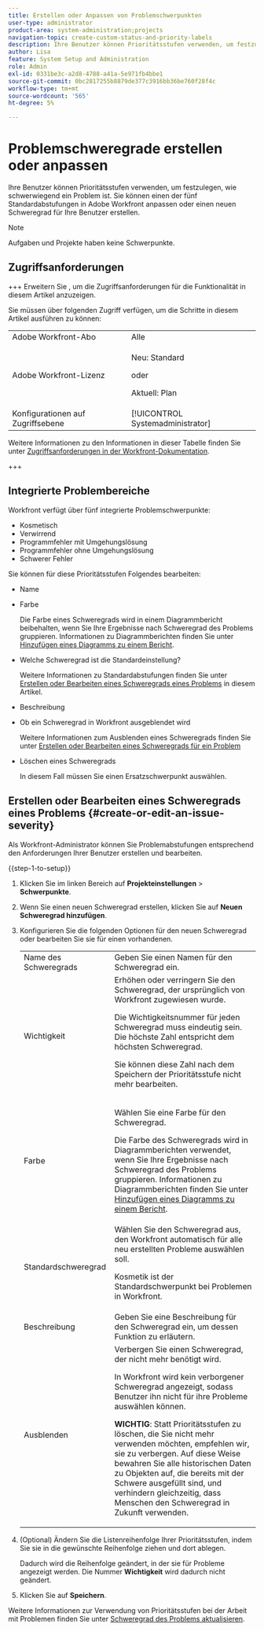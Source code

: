 ```yaml
---
title: Erstellen oder Anpassen von Problemschwerpunkten
user-type: administrator
product-area: system-administration;projects
navigation-topic: create-custom-status-and-priority-labels
description: Ihre Benutzer können Prioritätsstufen verwenden, um festzulegen, wie schwerwiegend ein Problem ist. Sie können einen der fünf Standardabstufungen in Adobe Workfront anpassen oder einen neuen Schweregrad für Ihre Benutzer erstellen.
author: Lisa
feature: System Setup and Administration
role: Admin
exl-id: 0331be3c-a2d8-4788-a41a-5e971fb4bbe1
source-git-commit: 0bc2817255b8879de377c3916bb36be760f28f4c
workflow-type: tm+mt
source-wordcount: '565'
ht-degree: 5%

---
```


# Problemschweregrade erstellen oder anpassen

<!--
DON'T DELETE, DRAFT OR HIDE THIS ARTICLE. IT IS LINKED TO THE PRODUCT, THROUGH THE CONTEXT SENSITIVE HELP LINKS.

Linked to Understanding Issue Severity.
-->

Ihre Benutzer können Prioritätsstufen verwenden, um festzulegen, wie schwerwiegend ein Problem ist. Sie können einen der fünf Standardabstufungen in Adobe Workfront anpassen oder einen neuen Schweregrad für Ihre Benutzer erstellen.

>[!NOTE]
>
>Aufgaben und Projekte haben keine Schwerpunkte.

## Zugriffsanforderungen

+++ Erweitern Sie , um die Zugriffsanforderungen für die Funktionalität in diesem Artikel anzuzeigen.

Sie müssen über folgenden Zugriff verfügen, um die Schritte in diesem Artikel ausführen zu können:

<table style="table-layout:auto"> 
 <col> 
 <col> 
 <tbody> 
  <tr> 
   <td role="rowheader">Adobe Workfront-Abo</td> 
   <td>Alle</td> 
  </tr> 
  <tr> 
   <td role="rowheader">Adobe Workfront-Lizenz</td> 
   <td>
     <p>Neu: Standard</p>
     <p>oder</p>
     <p>Aktuell: Plan</p>
   </td> 
  </tr> 
  <tr> 
   <td role="rowheader">Konfigurationen auf Zugriffsebene</td> 
   <td>[!UICONTROL Systemadministrator]</td>
  </tr> 
 </tbody> 
</table>

Weitere Informationen zu den Informationen in dieser Tabelle finden Sie unter [Zugriffsanforderungen in der Workfront-Dokumentation](/help/quicksilver/administration-and-setup/add-users/access-levels-and-object-permissions/access-level-requirements-in-documentation.md).

+++

## Integrierte Problembereiche

Workfront verfügt über fünf integrierte Problemschwerpunkte:

* Kosmetisch
* Verwirrend
* Programmfehler mit Umgehungslösung
* Programmfehler ohne Umgehungslösung
* Schwerer Fehler

<p>Sie können für diese Prioritätsstufen Folgendes bearbeiten:</p>

* Name
* Farbe

  Die Farbe eines Schweregrads wird in einem Diagrammbericht beibehalten, wenn Sie Ihre Ergebnisse nach Schweregrad des Problems gruppieren. Informationen zu Diagrammberichten finden Sie unter [Hinzufügen eines Diagramms zu einem Bericht](../../../reports-and-dashboards/reports/creating-and-managing-reports/add-chart-report.md).

* Welche Schweregrad ist die Standardeinstellung?

  Weitere Informationen zu Standardabstufungen finden Sie unter [Erstellen oder Bearbeiten eines Schweregrads eines Problems](#create-or-edit-an-issue-severity) in diesem Artikel.
* Beschreibung
* Ob ein Schweregrad in Workfront ausgeblendet wird

  Weitere Informationen zum Ausblenden eines Schweregrads finden Sie unter [Erstellen oder Bearbeiten eines Schweregrads für ein Problem](#create-or-edit-an-issue-severity")

* Löschen eines Schweregrads

  In diesem Fall müssen Sie einen Ersatzschwerpunkt auswählen.

## Erstellen oder Bearbeiten eines Schweregrads eines Problems {#create-or-edit-an-issue-severity}

Als Workfront-Administrator können Sie Problemabstufungen entsprechend den Anforderungen Ihrer Benutzer erstellen und bearbeiten.

{{step-1-to-setup}}

1. Klicken Sie im linken Bereich auf **Projekteinstellungen** > **Schwerpunkte**.

1. Wenn Sie einen neuen Schweregrad erstellen, klicken Sie auf **Neuen Schweregrad hinzufügen**.
1. Konfigurieren Sie die folgenden Optionen für den neuen Schweregrad oder bearbeiten Sie sie für einen vorhandenen.

   <table style="table-layout:auto"> 
    <col> 
    <col> 
    <tbody> 
     <tr> 
      <td role="rowheader">Name des Schweregrads</td> 
      <td>Geben Sie einen Namen für den Schweregrad ein.</td> 
     </tr> 
     <tr> 
      <td role="rowheader">Wichtigkeit</td> 
      <td>Erhöhen oder verringern Sie den Schweregrad, der ursprünglich von Workfront zugewiesen wurde.
      <p>Die Wichtigkeitsnummer für jeden Schweregrad muss eindeutig sein. Die höchste Zahl entspricht dem höchsten Schweregrad.</p> <p>Sie können diese Zahl nach dem Speichern der Prioritätsstufe nicht mehr bearbeiten.</p> </td> 
     </tr> 
     <tr> 
      <td role="rowheader">Farbe</td> 
      <td> <p>Wählen Sie eine Farbe für den Schweregrad.</p> 
      <p>Die Farbe des Schweregrads wird in Diagrammberichten verwendet, wenn Sie Ihre Ergebnisse nach Schweregrad des Problems gruppieren. Informationen zu Diagrammberichten finden Sie unter <a href="../../../reports-and-dashboards/reports/creating-and-managing-reports/add-chart-report.md" class="MCXref xref">Hinzufügen eines Diagramms zu einem Bericht</a>.</p> </td> 
     </tr> 
     <tr> 
      <td role="rowheader">Standardschweregrad</td> 
      <td>Wählen Sie den Schweregrad aus, den Workfront automatisch für alle neu erstellten Probleme auswählen soll.</p>
      <p>Kosmetik ist der Standardschwerpunkt bei Problemen in Workfront.</p></td> 
     </tr> 
     <tr> 
      <td role="rowheader">Beschreibung</td> 
      <td>Geben Sie eine Beschreibung für den Schweregrad ein, um dessen Funktion zu erläutern.</td> 
     </tr> 
     <tr> 
      <td role="rowheader">Ausblenden</td> 
      <td> Verbergen Sie einen Schweregrad, der nicht mehr benötigt wird. 
      <p>In Workfront wird kein verborgener Schweregrad angezeigt, sodass Benutzer ihn nicht für ihre Probleme auswählen können.</p> 
      <p><b>WICHTIG</b>: Statt Prioritätsstufen zu löschen, die Sie nicht mehr verwenden möchten, empfehlen wir, sie zu verbergen. Auf diese Weise bewahren Sie alle historischen Daten zu Objekten auf, die bereits mit der Schwere ausgefüllt sind, und verhindern gleichzeitig, dass Menschen den Schweregrad in Zukunft verwenden.</p> </td> 
     </tr> 
    </tbody> 
   </table>

1. (Optional) Ändern Sie die Listenreihenfolge Ihrer Prioritätsstufen, indem Sie sie in die gewünschte Reihenfolge ziehen und dort ablegen.

   Dadurch wird die Reihenfolge geändert, in der sie für Probleme angezeigt werden. Die Nummer **Wichtigkeit** wird dadurch nicht geändert.

1. Klicken Sie auf **Speichern**.

Weitere Informationen zur Verwendung von Prioritätsstufen bei der Arbeit mit Problemen finden Sie unter [Schweregrad des Problems aktualisieren](../../../manage-work/issues/issue-information/update-issue-severity.md).
